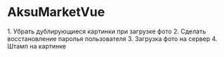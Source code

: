 <h1>AksuMarketVue</h1>
1. Убрать дублирующиеся картинки при загрузке фото
2. Сделать восстановление паролья пользователя
3. Загрузка фото на сервер
4. Штамп на картинке


